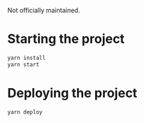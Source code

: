 Not officially maintained.

# Starting the project

```bash
yarn install
yarn start
```

# Deploying the project

```bash
yarn deploy
```
